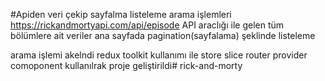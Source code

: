 #Apiden veri çekip sayfalma listeleme arama işlemleri
https://rickandmortyapi.com/api/episode API araclığı ile gelen tüm bölümlere ait veriler
ana sayfada pagination(sayfalama) şeklinde listeleme 

arama işlemi akelndi 
redux toolkit kullanımı ile store slice 
router provider
comoponent kullanılrak proje geliştirildi#   r i c k - a n d - m o r t y  
 